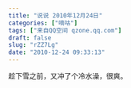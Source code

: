 ```yaml
---
title: "说说 2010年12月24日"
categories: ["嘀咕"]
tags: ["来自QQ空间 qzone.qq.com"]
draft: false
slug: "rZZ7Lg"
date: "2010-12-24 09:33:13"
---
```


趁下雪之前，又冲了个冷水澡，很爽。
